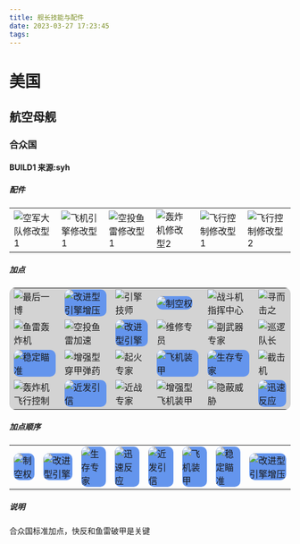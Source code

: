 ```yaml
---
title: 舰长技能与配件
date: 2023-03-27 17:23:45
tags:
---
```

# 美国
## 航空母舰
### 合众国

#### BUILD1 来源:syh

##### 配件
<table>
  <tr>
    <td>
      <img src="https://iwarship.net/wowsdb/static/img/modernization/icon_modernization_PCM003_Airplanes_Mod_I.png" title="空军大队修改型1">
    </td>
    <td>
      <img src="https://iwarship.net/wowsdb/static/img/modernization/icon_modernization_PCM068_PlaneEngine_Mod_I.png" title="飞机引擎修改型1">
    </td>
    <td>
      <img src="https://iwarship.net/wowsdb/static/img/modernization/icon_modernization_PCM071_TorpedoBombs_Mod_I.png" title="空投鱼雷修改型1">
    </td>
    <td>
      <img src="https://iwarship.net/wowsdb/static/img/modernization/icon_modernization_PCM065_DiveBomber_Mod_I.png" title="轰炸机修改型2">
    </td>
    <td>
      <img src="https://iwarship.net/wowsdb/static/img/modernization/icon_modernization_PCM009_FlightControl_Mod_I.png" title="飞行控制修改型1">
    </td>
    <td>
      <img src="https://iwarship.net/wowsdb/static/img/modernization/icon_modernization_PCM016_FlightControl_Mod_II.png" title="飞行控制修改型2">
    </td>
  </tr>
</table>

##### 加点
<table style="background-color:LightGray;border-radius:10px">
  <tr>
    <td>
      <img src="https://iwarship.net/wowsdb/static/img/skill/planes_forsage_renewal.png" title="最后一博">
    </td>
    <td>
      <img src="https://iwarship.net/wowsdb/static/img/skill/planes_forsage_duration.png" style="background-color:CornflowerBlue;border-radius:10px" title="改进型引擎增压">
    </td>
    <td>
      <img src="https://iwarship.net/wowsdb/static/img/skill/planes_consumables_speedbooster_reload.png" title="引擎技师">
    </td>
    <td>
      <img src="https://iwarship.net/wowsdb/static/img/skill/planes_reload.png" style="background-color:CornflowerBlue;border-radius:10px" title="制空权">
    </td>
    <td>
      <img src="https://iwarship.net/wowsdb/static/img/skill/consumables_fighter_additional.png" title="战斗机指挥中心">
    </td>
    <td>
      <img src="https://iwarship.net/wowsdb/static/img/skill/planes_consumables_callfighters_range.png" title="寻而击之">
    </td>
  </tr>
  <tr>
    <td>
      <img src="https://iwarship.net/wowsdb/static/img/skill/planes_torpedo_armingrange.png" title="鱼雷轰炸机">
    </td>
    <td>
      <img src="https://iwarship.net/wowsdb/static/img/skill/planes_torpedo_speed.png" title="空投鱼雷加速">
    </td>
    <td>
      <img src="https://iwarship.net/wowsdb/static/img/skill/planes_speed.png" style="background-color:CornflowerBlue;border-radius:10px" title="改进型引擎">
    </td>
    <td>
      <img src="https://iwarship.net/wowsdb/static/img/skill/planes_consumables_regeneratehealth_upgrade.png" title="维修专员">
    </td>
    <td>
      <img src="https://iwarship.net/wowsdb/static/img/skill/aa_damage_constant_bubbles_cv.png" title="副武器专家">
    </td>
    <td>
      <img src="https://iwarship.net/wowsdb/static/img/skill/planes_consumables_callfighters_additional.png" title="巡逻队长">
    </td>
  </tr>
  <tr>
    <td>
      <img src="https://iwarship.net/wowsdb/static/img/skill/planes_aiming_boost.png" style="background-color:CornflowerBlue;border-radius:10px" title="稳定瞄准">
    </td>
    <td>
      <img src="https://iwarship.net/wowsdb/static/img/skill/planes_ap_damage.png" title="增强型穿甲弹药">
    </td>
    <td>
      <img src="https://iwarship.net/wowsdb/static/img/skill/he_fire_probability_cv.png" title="起火专家">
    </td>
    <td>
      <img src="https://iwarship.net/wowsdb/static/img/skill/planes_defense_damage_constant.png" style="background-color:CornflowerBlue;border-radius:10px" title="飞机装甲">
    </td>
    <td>
      <img src="https://iwarship.net/wowsdb/static/img/skill/planes_hp.png" style="background-color:CornflowerBlue;border-radius:10px" title="生存专家">
    </td>
    <td>
      <img src="https://iwarship.net/wowsdb/static/img/skill/planes_consumables_callfighters_upgrade.png" title="截击机">
    </td>
  </tr>
  <tr>
    <td>
      <img src="https://iwarship.net/wowsdb/static/img/skill/planes_divebomber_speed.png" title="轰炸机飞行控制">
    </td>
    <td>
      <img src="https://iwarship.net/wowsdb/static/img/skill/planes_torpedo_uw_reduced.png" style="background-color:CornflowerBlue;border-radius:10px" title="近发引信">
    </td>
    <td>
      <img src="https://iwarship.net/wowsdb/static/img/skill/atba_upgrade.png" title="近战专家">
    </td>
    <td>
      <img src="https://iwarship.net/wowsdb/static/img/skill/planes_defense_damage_bubbles.png" title="增强型飞机装甲">
    </td>
    <td>
      <img src="https://iwarship.net/wowsdb/static/img/skill/detection_visibility_crashcrew.png" title="隐蔽威胁">
    </td>
    <td>
      <img src="https://iwarship.net/wowsdb/static/img/skill/planes_consumables_callfighters_preparationtime.png" style="background-color:CornflowerBlue;border-radius:10px" title="迅速反应">
    </td>
  </tr>
</table>

##### 加点顺序
<table>
  <tr>
    <td>
      <img src="https://iwarship.net/wowsdb/static/img/skill/planes_reload.png" style="background-color:CornflowerBlue;border-radius:10px" title="制空权">
    </td>
    <td>
      <img src="https://iwarship.net/wowsdb/static/img/skill/planes_speed.png" style="background-color:CornflowerBlue;border-radius:10px" title="改进型引擎">
    </td>
    <td>
      <img src="https://iwarship.net/wowsdb/static/img/skill/planes_hp.png" style="background-color:CornflowerBlue;border-radius:10px" title="生存专家">
    </td>
    <td>
      <img src="https://iwarship.net/wowsdb/static/img/skill/planes_consumables_callfighters_preparationtime.png" style="background-color:CornflowerBlue;border-radius:10px" title="迅速反应">
    </td>
    <td>
      <img src="https://iwarship.net/wowsdb/static/img/skill/planes_torpedo_uw_reduced.png" style="background-color:CornflowerBlue;border-radius:10px" title="近发引信">
    </td>
    <td>
      <img src="https://iwarship.net/wowsdb/static/img/skill/planes_defense_damage_constant.png" style="background-color:CornflowerBlue;border-radius:10px" title="飞机装甲">
    </td>
    <td>
      <img src="https://iwarship.net/wowsdb/static/img/skill/planes_aiming_boost.png" style="background-color:CornflowerBlue;border-radius:10px" title="稳定瞄准">
    </td>
    <td>
      <img src="https://iwarship.net/wowsdb/static/img/skill/planes_forsage_duration.png" style="background-color:CornflowerBlue;border-radius:10px" title="改进型引擎增压">
    </td>
  </tr>
</table>

##### 说明
合众国标准加点，快反和鱼雷破甲是关键